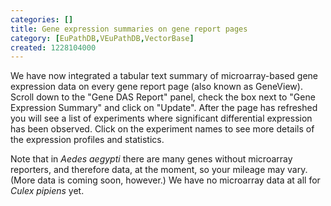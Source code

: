 ```yaml
---
categories: []
title: Gene expression summaries on gene report pages
category: [EuPathDB,VEuPathDB,VectorBase]
created: 1228104000
---
```

We have now integrated a tabular text summary of microarray-based gene expression data on every gene report page (also known as GeneView).   Scroll down to the "Gene DAS Report" panel, check the box next to "Gene Expression Summary" and click on "Update".  After the page has refreshed you will see a list of experiments where significant differential expression has been observed.  Click on the experiment names to see more details of the expression profiles and statistics.
<p>Note that in <i>Aedes aegypti</i> there are many genes without microarray reporters, and therefore data, at the moment, so your mileage may vary. (More data is coming soon, however.)  We have no microarray data at all for <i>Culex pipiens</i> yet.
